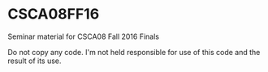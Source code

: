 # CSCA08FF16
Seminar material for CSCA08 Fall 2016 Finals

Do not copy any code. I'm not held responsible for use of this code and the result of its use.

